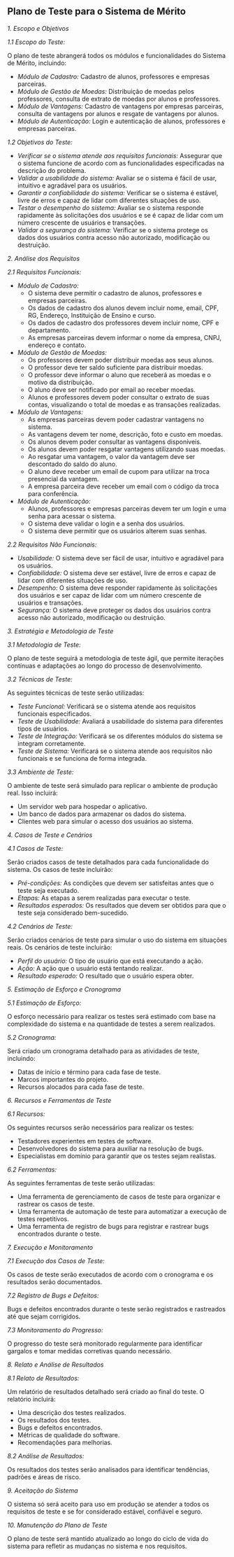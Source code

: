 ## Plano de Teste para o Sistema de Mérito

_1. Escopo e Objetivos_

_1.1 Escopo do Teste:_

O plano de teste abrangerá todos os módulos e funcionalidades do Sistema de Mérito, incluindo:

- _Módulo de Cadastro:_ Cadastro de alunos, professores e empresas parceiras.
- _Módulo de Gestão de Moedas:_ Distribuição de moedas pelos professores, consulta de extrato de moedas por alunos e professores.
- _Módulo de Vantagens:_ Cadastro de vantagens por empresas parceiras, consulta de vantagens por alunos e resgate de vantagens por alunos.
- _Módulo de Autenticação:_ Login e autenticação de alunos, professores e empresas parceiras.

_1.2 Objetivos do Teste:_

- _Verificar se o sistema atende aos requisitos funcionais:_ Assegurar que o sistema funcione de acordo com as funcionalidades especificadas na descrição do problema.
- _Validar a usabilidade do sistema:_ Avaliar se o sistema é fácil de usar, intuitivo e agradável para os usuários.
- _Garantir a confiabilidade do sistema:_ Verificar se o sistema é estável, livre de erros e capaz de lidar com diferentes situações de uso.
- _Testar o desempenho do sistema:_ Avaliar se o sistema responde rapidamente às solicitações dos usuários e se é capaz de lidar com um número crescente de usuários e transações.
- _Validar a segurança do sistema:_ Verificar se o sistema protege os dados dos usuários contra acesso não autorizado, modificação ou destruição.

_2. Análise dos Requisitos_

_2.1 Requisitos Funcionais:_

- _Módulo de Cadastro:_
  - O sistema deve permitir o cadastro de alunos, professores e empresas parceiras.
  - Os dados de cadastro dos alunos devem incluir nome, email, CPF, RG, Endereço, Instituição de Ensino e curso.
  - Os dados de cadastro dos professores devem incluir nome, CPF e departamento.
  - As empresas parceiras devem informar o nome da empresa, CNPJ, endereço e contato.
- _Módulo de Gestão de Moedas:_
  - Os professores devem poder distribuir moedas aos seus alunos.
  - O professor deve ter saldo suficiente para distribuir moedas.
  - O professor deve informar o aluno que receberá as moedas e o motivo da distribuição.
  - O aluno deve ser notificado por email ao receber moedas.
  - Alunos e professores devem poder consultar o extrato de suas contas, visualizando o total de moedas e as transações realizadas.
- _Módulo de Vantagens:_
  - As empresas parceiras devem poder cadastrar vantagens no sistema.
  - As vantagens devem ter nome, descrição, foto e custo em moedas.
  - Os alunos devem poder consultar as vantagens disponíveis.
  - Os alunos devem poder resgatar vantagens utilizando suas moedas.
  - Ao resgatar uma vantagem, o valor da vantagem deve ser descontado do saldo do aluno.
  - O aluno deve receber um email de cupom para utilizar na troca presencial da vantagem.
  - A empresa parceira deve receber um email com o código da troca para conferência.
- _Módulo de Autenticação:_
  - Alunos, professores e empresas parceiras devem ter um login e uma senha para acessar o sistema.
  - O sistema deve validar o login e a senha dos usuários.
  - O sistema deve permitir que os usuários alterem suas senhas.

_2.2 Requisitos Não Funcionais:_

- _Usabilidade:_ O sistema deve ser fácil de usar, intuitivo e agradável para os usuários.
- _Confiabilidade:_ O sistema deve ser estável, livre de erros e capaz de lidar com diferentes situações de uso.
- _Desempenho:_ O sistema deve responder rapidamente às solicitações dos usuários e ser capaz de lidar com um número crescente de usuários e transações.
- _Segurança:_ O sistema deve proteger os dados dos usuários contra acesso não autorizado, modificação ou destruição.

_3. Estratégia e Metodologia de Teste_

_3.1 Metodologia de Teste:_

O plano de teste seguirá a metodologia de teste ágil, que permite iterações contínuas e adaptações ao longo do processo de desenvolvimento.

_3.2 Técnicas de Teste:_

As seguintes técnicas de teste serão utilizadas:

- _Teste Funcional:_ Verificará se o sistema atende aos requisitos funcionais especificados.
- _Teste de Usabilidade:_ Avaliará a usabilidade do sistema para diferentes tipos de usuários.
- _Teste de Integração:_ Verificará se os diferentes módulos do sistema se integram corretamente.
- _Teste de Sistema:_ Verificará se o sistema atende aos requisitos não funcionais e se funciona de forma integrada.

_3.3 Ambiente de Teste:_

O ambiente de teste será simulado para replicar o ambiente de produção real. Isso incluirá:

- Um servidor web para hospedar o aplicativo.
- Um banco de dados para armazenar os dados do sistema.
- Clientes web para simular o acesso dos usuários ao sistema.

_4. Casos de Teste e Cenários_

_4.1 Casos de Teste:_

Serão criados casos de teste detalhados para cada funcionalidade do sistema. Os casos de teste incluirão:

- _Pré-condições:_ As condições que devem ser satisfeitas antes que o teste seja executado.
- _Etapas:_ As etapas a serem realizadas para executar o teste.
- _Resultados esperados:_ Os resultados que devem ser obtidos para que o teste seja considerado bem-sucedido.

_4.2 Cenários de Teste:_

Serão criados cenários de teste para simular o uso do sistema em situações reais. Os cenários de teste incluirão:

- _Perfil do usuário:_ O tipo de usuário que está executando a ação.
- _Ação:_ A ação que o usuário está tentando realizar.
- _Resultado esperado:_ O resultado que o usuário espera obter.

_5. Estimação de Esforço e Cronograma_

_5.1 Estimação de Esforço:_

O esforço necessário para realizar os testes será estimado com base na complexidade do sistema e na quantidade de testes a serem realizados.

_5.2 Cronograma:_

Será criado um cronograma detalhado para as atividades de teste, incluindo:

- Datas de início e término para cada fase de teste.
- Marcos importantes do projeto.
- Recursos alocados para cada fase de teste.

_6. Recursos e Ferramentas de Teste_

_6.1 Recursos:_

Os seguintes recursos serão necessários para realizar os testes:

- Testadores experientes em testes de software.
- Desenvolvedores do sistema para auxiliar na resolução de bugs.
- Especialistas em domínio para garantir que os testes sejam realistas.

_6.2 Ferramentas:_

As seguintes ferramentas de teste serão utilizadas:

- Uma ferramenta de gerenciamento de casos de teste para organizar e rastrear os casos de teste.
- Uma ferramenta de automação de teste para automatizar a execução de testes repetitivos.
- Uma ferramenta de registro de bugs para registrar e rastrear bugs encontrados durante o teste.

_7. Execução e Monitoramento_

_7.1 Execução dos Casos de Teste:_

Os casos de teste serão executados de acordo com o cronograma e os resultados serão documentados.

_7.2 Registro de Bugs e Defeitos:_

Bugs e defeitos encontrados durante o teste serão registrados e rastreados até que sejam corrigidos.

_7.3 Monitoramento do Progresso:_

O progresso do teste será monitorado regularmente para identificar gargalos e tomar medidas corretivas quando necessário.

_8. Relato e Análise de Resultados_

_8.1 Relato de Resultados:_

Um relatório de resultados detalhado será criado ao final do teste. O relatório incluirá:

- Uma descrição dos testes realizados.
- Os resultados dos testes.
- Bugs e defeitos encontrados.
- Métricas de qualidade do software.
- Recomendações para melhorias.

_8.2 Análise de Resultados:_

Os resultados dos testes serão analisados para identificar tendências, padrões e áreas de risco.

_9. Aceitação do Sistema_

O sistema só será aceito para uso em produção se atender a todos os requisitos de teste e se for considerado estável, confiável e seguro.

_10. Manutenção do Plano de Teste_

O plano de teste será mantido atualizado ao longo do ciclo de vida do sistema para refletir as mudanças no sistema e nos requisitos.
